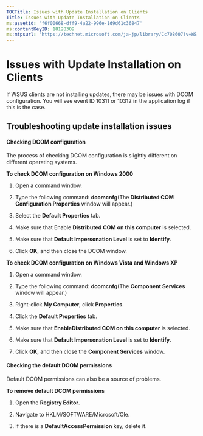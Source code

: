 ```yaml
---
TOCTitle: Issues with Update Installation on Clients
Title: Issues with Update Installation on Clients
ms:assetid: 'f6f00668-dff9-4a22-996e-1d9d61c36847'
ms:contentKeyID: 18128309
ms:mtpsurl: 'https://technet.microsoft.com/ja-jp/library/Cc708607(v=WS.10)'
---
```


Issues with Update Installation on Clients
==========================================

If WSUS clients are not installing updates, there may be issues with DCOM configuration. You will see event ID 10311 or 10312 in the application log if this is the case.

Troubleshooting update installation issues
------------------------------------------

#### Checking DCOM configuration

The process of checking DCOM configuration is slightly different on different operating systems.

**To check DCOM configuration on Windows 2000**
1.  Open a command window.

2.  Type the following command: **dcomcnfg**(The **Distributed COM Configuration Properties** window will appear.)

3.  Select the **Default Properties** tab.

4.  Make sure that Enable **Distributed COM on this computer** is selected.

5.  Make sure that **Default Impersonation Level** is set to **Identify**.

6.  Click **OK**, and then close the DCOM window.

**To check DCOM configuration on Windows Vista and Windows XP**
1.  Open a command window.

2.  Type the following command: **dcomcnfg**(The **Component Services** window will appear.)

3.  Right-click **My Computer**, click **Properties**.

4.  Click the **Default Properties** tab.

5.  Make sure that **EnableDistributed COM on this computer** is selected.

6.  Make sure that **Default Impersonation Level** is set to **Identify**.

7.  Click **OK**, and then close the **Component Services** window.

#### Checking the default DCOM permissions

Default DCOM permissions can also be a source of problems.

**To remove default DCOM permissions**
1.  Open the **Registry Editor**.

2.  Navigate to HKLM/SOFTWARE/Microsoft/Ole.

3.  If there is a **DefaultAccessPermission** key, delete it.
